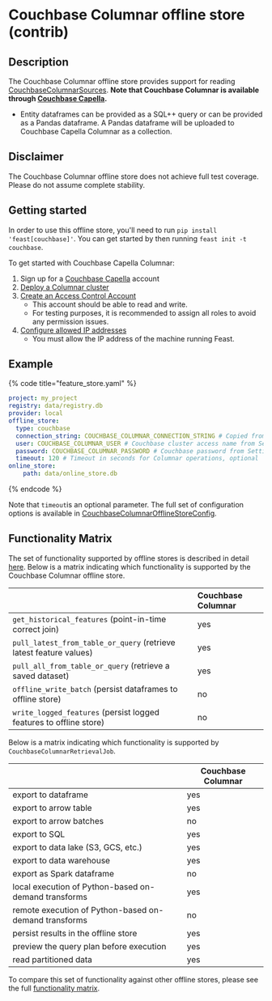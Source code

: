 # Couchbase Columnar offline store (contrib)

## Description

The Couchbase Columnar offline store provides support for reading [CouchbaseColumnarSources](../data-sources/couchbase.md). **Note that Couchbase Columnar is available through [Couchbase Capella](https://cloud.couchbase.com/).**
* Entity dataframes can be provided as a SQL++ query or can be provided as a Pandas dataframe. A Pandas dataframe will be uploaded to Couchbase Capella Columnar as a collection.

## Disclaimer

The Couchbase Columnar offline store does not achieve full test coverage.
Please do not assume complete stability.

## Getting started

In order to use this offline store, you'll need to run `pip install 'feast[couchbase]'`. You can get started by then running `feast init -t couchbase`.

To get started with Couchbase Capella Columnar:
1. Sign up for a [Couchbase Capella](https://cloud.couchbase.com/) account
2. [Deploy a Columnar cluster](https://docs.couchbase.com/columnar/admin/prepare-project.html)
3. [Create an Access Control Account](https://docs.couchbase.com/columnar/admin/auth/auth-data.html)
    - This account should be able to read and write. 
    - For testing purposes, it is recommended to assign all roles to avoid any permission issues.
4. [Configure allowed IP addresses](https://docs.couchbase.com/columnar/admin/ip-allowed-list.html)
    - You must allow the IP address of the machine running Feast.


## Example

{% code title="feature_store.yaml" %}
```yaml
project: my_project
registry: data/registry.db
provider: local
offline_store:
  type: couchbase
  connection_string: COUCHBASE_COLUMNAR_CONNECTION_STRING # Copied from Settings > Connection String page in Capella Columnar console, starts with couchbases://
  user: COUCHBASE_COLUMNAR_USER # Couchbase cluster access name from Settings > Access Control page in Capella Columnar console
  password: COUCHBASE_COLUMNAR_PASSWORD # Couchbase password from Settings > Access Control page in Capella Columnar console
  timeout: 120 # Timeout in seconds for Columnar operations, optional
online_store:
    path: data/online_store.db
```
{% endcode %}

Note that `timeout`is an optional parameter.
The full set of configuration options is available in [CouchbaseColumnarOfflineStoreConfig](https://rtd.feast.dev/en/master/#feast.infra.offline_stores.contrib.couchbase_offline_store.couchbase.CouchbaseColumnarOfflineStoreConfig).


## Functionality Matrix

The set of functionality supported by offline stores is described in detail [here](overview.md#functionality).
Below is a matrix indicating which functionality is supported by the Couchbase Columnar offline store.

|                                                                    | Couchbase Columnar |
| :----------------------------------------------------------------- |:-------------------|
| `get_historical_features` (point-in-time correct join)             | yes                |
| `pull_latest_from_table_or_query` (retrieve latest feature values) | yes                |
| `pull_all_from_table_or_query` (retrieve a saved dataset)          | yes                |
| `offline_write_batch` (persist dataframes to offline store)        | no                 |
| `write_logged_features` (persist logged features to offline store) | no                 |

Below is a matrix indicating which functionality is supported by `CouchbaseColumnarRetrievalJob`.

|                                                       | Couchbase Columnar |
| ----------------------------------------------------- |--------------------|
| export to dataframe                                   | yes                |
| export to arrow table                                 | yes                |
| export to arrow batches                               | no                 |
| export to SQL                                         | yes                |
| export to data lake (S3, GCS, etc.)                   | yes                |
| export to data warehouse                              | yes                |
| export as Spark dataframe                             | no                 |
| local execution of Python-based on-demand transforms  | yes                |
| remote execution of Python-based on-demand transforms | no                 |
| persist results in the offline store                  | yes                |
| preview the query plan before execution               | yes                |
| read partitioned data                                 | yes                |

To compare this set of functionality against other offline stores, please see the full [functionality matrix](overview.md#functionality-matrix).

